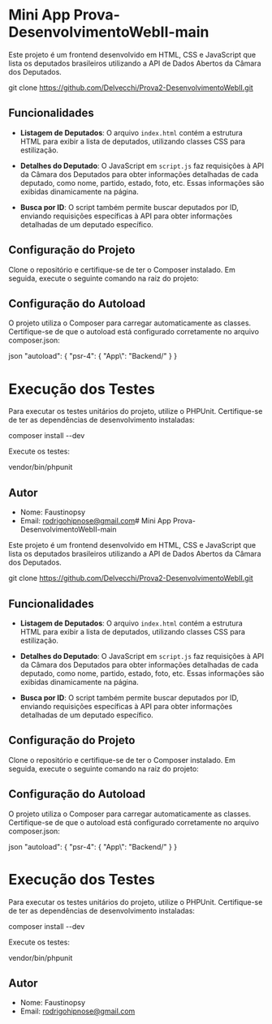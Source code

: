 # Mini App Prova-DesenvolvimentoWebII-main

Este projeto é um frontend desenvolvido em HTML, CSS e JavaScript que lista os deputados brasileiros utilizando a API de Dados Abertos da Câmara dos Deputados.

git clone https://github.com/Delvecchi/Prova2-DesenvolvimentoWebII.git



## Funcionalidades

- **Listagem de Deputados**: O arquivo `index.html` contém a estrutura HTML para exibir a lista de deputados, utilizando classes CSS para estilização.
  
- **Detalhes do Deputado**: O JavaScript em `script.js` faz requisições à API da Câmara dos Deputados para obter informações detalhadas de cada deputado, como nome, partido, estado, foto, etc. Essas informações são exibidas dinamicamente na página.

- **Busca por ID**: O script também permite buscar deputados por ID, enviando requisições específicas à API para obter informações detalhadas de um deputado específico.



## Configuração do Projeto

Clone o repositório e certifique-se de ter o Composer instalado. Em seguida, execute o seguinte comando na raiz do projeto:

## Configuração do Autoload

O projeto utiliza o Composer para carregar automaticamente as classes. Certifique-se de que o autoload está configurado corretamente no arquivo composer.json:

json
"autoload": {
    "psr-4": {
        "App\\": "Backend/"
    }
}

# Execução dos Testes

Para executar os testes unitários do projeto, utilize o PHPUnit. Certifique-se de ter as dependências de desenvolvimento instaladas:

composer install --dev

Execute os testes:

vendor/bin/phpunit

 ## Autor

- Nome: Faustinopsy
- Email: rodrigohipnose@gmail.com# Mini App Prova-DesenvolvimentoWebII-main

Este projeto é um frontend desenvolvido em HTML, CSS e JavaScript que lista os deputados brasileiros utilizando a API de Dados Abertos da Câmara dos Deputados.

git clone https://github.com/Delvecchi/Prova2-DesenvolvimentoWebII.git



## Funcionalidades

- **Listagem de Deputados**: O arquivo `index.html` contém a estrutura HTML para exibir a lista de deputados, utilizando classes CSS para estilização.
  
- **Detalhes do Deputado**: O JavaScript em `script.js` faz requisições à API da Câmara dos Deputados para obter informações detalhadas de cada deputado, como nome, partido, estado, foto, etc. Essas informações são exibidas dinamicamente na página.

- **Busca por ID**: O script também permite buscar deputados por ID, enviando requisições específicas à API para obter informações detalhadas de um deputado específico.



## Configuração do Projeto

Clone o repositório e certifique-se de ter o Composer instalado. Em seguida, execute o seguinte comando na raiz do projeto:

## Configuração do Autoload

O projeto utiliza o Composer para carregar automaticamente as classes. Certifique-se de que o autoload está configurado corretamente no arquivo composer.json:

json
"autoload": {
    "psr-4": {
        "App\\": "Backend/"
    }
}

# Execução dos Testes

Para executar os testes unitários do projeto, utilize o PHPUnit. Certifique-se de ter as dependências de desenvolvimento instaladas:

composer install --dev

Execute os testes:

vendor/bin/phpunit

 ## Autor

- Nome: Faustinopsy
- Email: rodrigohipnose@gmail.com
